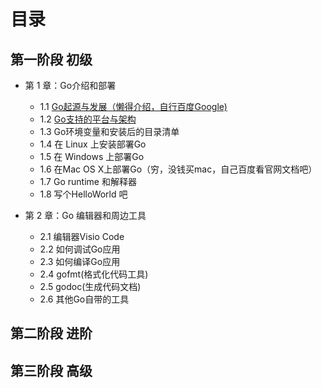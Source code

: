 # 目录
## 第一阶段 初级
- 第 1 章：Go介绍和部署
    - 1.1 [Go起源与发展（懒得介绍，自行百度Google)](1-1.md)
    - 1.2 [Go支持的平台与架构](1-2.md)
    - 1.3 Go环境变量和安装后的目录清单
    - 1.4 在 Linux 上安装部署Go
    - 1.5 在 Windows 上部署Go
    - 1.6 在Mac OS X上部署Go（穷，没钱买mac，自己百度看官网文档吧）
    - 1.7 Go runtime 和解释器
    - 1.8 写个HelloWorld 吧

- 第 2 章：Go 编辑器和周边工具
    - 2.1 编辑器Visio Code
    - 2.2 如何调试Go应用
    - 2.3 如何编译Go应用
    - 2.4 gofmt(格式化代码工具)
    - 2.5 godoc(生成代码文档)
    - 2.6 其他Go自带的工具

    
## 第二阶段 进阶
## 第三阶段 高级
